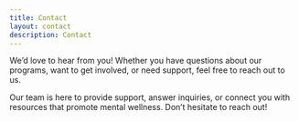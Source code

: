 ```yaml
---
title: Contact
layout: contact
description: Contact
---
```


We’d love to hear from you! Whether you have questions about our programs, want to get involved, or need support, feel free to reach out to us.

<!-- | Day       | Opening Hours   |
| --------- | --------------- |
| Tuesday   | 8:30am - 5:00pm |
| Wednesday | 8:30am - 5:00pm |
| Thursday  | 8:30am - 5:00pm |
| Friday    | 8:30am - 5:00pm |
| Saturday  | 10:am - 4:00pm  |
| Saturday  | Closed          | -->

Our team is here to provide support, answer inquiries, or connect you with resources that promote mental wellness. Don’t hesitate to reach out!
